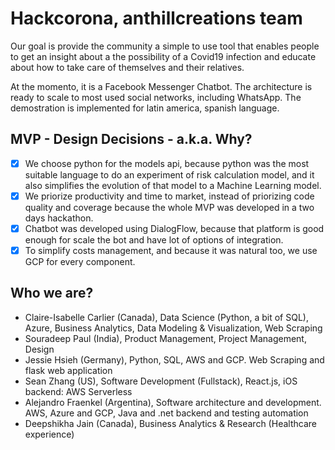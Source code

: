 # Hackcorona, anthillcreations team

Our goal is provide the community a simple to use tool that enables people to get an insight about a the possibility of a Covid19 infection and educate about how to take care of themselves and their relatives.

At the momento, it is a Facebook Messenger Chatbot. The architecture is ready to scale to most used social networks, including WhatsApp. The demostration is implemented for latin america, spanish language.

## MVP - Design Decisions - a.k.a. Why?

 - [x] We choose python for the models api, because python was the most suitable language to do an experiment of risk calculation model, and it also simplifies the evolution  of that model to a Machine Learning model. 
 - [x] We priorize productivity and time to market, instead of priorizing code quality and coverage because the whole MVP was developed in a two days hackathon.
 - [x] Chatbot was developed using DialogFlow, because that platform is good enough for scale the bot and have lot of options of integration.
 - [x] To simplify costs management, and because it was natural too, we use GCP for every component.

## Who we are?
 - Claire-Isabelle Carlier (Canada), Data Science (Python, a bit of SQL), Azure, Business Analytics, Data Modeling & Visualization, Web Scraping
 - Souradeep Paul (India), Product Management, Project Management, Design
 - Jessie Hsieh (Germany), Python, SQL, AWS and GCP. Web Scraping and flask web application
 - Sean Zhang (US), Software Development (Fullstack), React.js, iOS backend: AWS Serverless
 - Alejandro Fraenkel (Argentina), Software architecture and development. AWS, Azure and GCP, Java and .net backend and testing automation
 - Deepshikha Jain (Canada), Business Analytics & Research (Healthcare experience)


